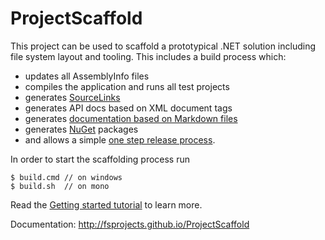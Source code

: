 # ProjectScaffold

This project can be used to scaffold a prototypical .NET solution including file system layout and tooling. This includes a build process which: 

* updates all AssemblyInfo files
* compiles the application and runs all test projects
* generates [SourceLinks](https://github.com/ctaggart/SourceLink)
* generates API docs based on XML document tags
* generates [documentation based on Markdown files](writing-docs.html)
* generates [NuGet](http://www.nuget.org) packages
* and allows a simple [one step release process](release-process.html). 

In order to start the scaffolding process run 

    $ build.cmd // on windows    
    $ build.sh  // on mono
    
Read the [Getting started tutorial](tutorial.html) to learn more.

Documentation: http://fsprojects.github.io/ProjectScaffold
